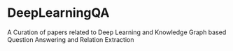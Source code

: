 # DeepLearningQA
A Curation of papers related to Deep Learning and Knowledge Graph based Question Answering and Relation Extraction
